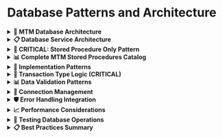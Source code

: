 # Database Patterns and Architecture

<details>
<summary><strong>🎯 MTM Database Architecture</strong></summary>

The MTM WIP Application uses a **stored procedure only** approach with comprehensive error handling and logging.

### **Core Principles**
- **Stored Procedures Only**: No direct SQL queries allowed
- **Standardized Result Pattern**: All procedures return status and message
- **Comprehensive Logging**: All database operations logged
- **Error Handling**: Integrated with ErrorHandling service
- **Connection Management**: Centralized through Database service

</details>

<details>
<summary><strong>📋 Database Service Architecture</strong></summary>

### **Consolidated Database Service**
**File: `Services/Database.cs`**

```csharp
namespace MTM_WIP_Application_Avalonia.Services;

/// <summary>
/// Database service interface for MTM operations.
/// </summary>
public interface IDatabaseService
{
    Task<DataTable> ExecuteQueryAsync(string query, Dictionary<string, object>? parameters = null);
    Task<object?> ExecuteScalarAsync(string query, Dictionary<string, object>? parameters = null);
    Task<int> ExecuteNonQueryAsync(string query, Dictionary<string, object>? parameters = null);
    Task<bool> TestConnectionAsync();
}

/// <summary>
/// Comprehensive database service for MTM WIP Application.
/// Provides centralized database access with error handling and logging.
/// </summary>
public class DatabaseService : IDatabaseService
{
    private readonly ILogger<DatabaseService> _logger;
    private readonly string _connectionString;

    public DatabaseService(ILogger<DatabaseService> logger, IConfigurationService configurationService)
    {
        _logger = logger ?? throw new ArgumentNullException(nameof(logger));
        _connectionString = configurationService?.GetConnectionString() ?? throw new ArgumentNullException(nameof(configurationService));
        
        if (string.IsNullOrWhiteSpace(_connectionString))
        {
            throw new InvalidOperationException("Database connection string is not configured");
        }

        _logger.LogInformation("DatabaseService initialized with connection string");
    }
    
    // Implementation includes comprehensive error handling and logging
}

/// <summary>
/// Helper class for stored procedure execution with status return.
/// Maintains compatibility with existing Helper_Database_StoredProcedure usage.
/// </summary>
public static class Helper_Database_StoredProcedure
{
    private static ILogger? _logger;

    public static void SetLogger(ILogger logger)
    {
        _logger = logger;
    }

    /// <summary>
    /// Executes a stored procedure with status return - MTM standard pattern.
    /// </summary>
    public static async Task<StoredProcedureResult> ExecuteDataTableWithStatus(
        string connectionString, 
        string procedureName, 
        Dictionary<string, object> parameters)
    {
        // Implementation with comprehensive error handling
    }
}

/// <summary>
/// Standard result structure for stored procedure execution.
/// </summary>
public class StoredProcedureResult
{
    public int Status { get; set; }
    public string Message { get; set; } = string.Empty;
    public DataTable Data { get; set; } = new DataTable();

    public bool IsSuccess => Status == 0;
}
```

</details>

<details>
<summary><strong>🚨 CRITICAL: Stored Procedure Only Pattern</strong></summary>

### **ALWAYS Use Stored Procedures**
```csharp
// ✅ CORRECT: Use stored procedures via Helper_Database_StoredProcedure
var parameters = new Dictionary<string, object>
{
    ["p_PartID"] = partId,
    ["p_OperationID"] = operation,
    ["p_LocationID"] = location,
    ["p_Quantity"] = quantity,
    ["p_UserID"] = userId,
    ["p_TransactionType"] = "IN"
};

var result = await Helper_Database_StoredProcedure.ExecuteDataTableWithStatus(
    connectionString,
    "inv_inventory_Add_Item",
    parameters
);

if (result.IsSuccess)
{
    // Process result.Data
}
else
{
    // Handle error using result.Message
}
```

### **NEVER Use Direct SQL**
```csharp
// ❌ WRONG: Direct SQL queries are not allowed
var query = "SELECT * FROM inventory WHERE part_id = @partId";
var command = new MySqlCommand(query, connection);
```

</details>

<details>
<summary><strong>📊 Complete MTM Stored Procedures Catalog</strong></summary>

### **Inventory Management Procedures (7 procedures)**
```sql
-- Add inventory with automatic batch number generation
CALL inv_inventory_Add_Item(p_PartID, p_Location, p_Operation, p_Quantity, p_ItemType, p_User, p_Notes, @p_Status, @p_ErrorMsg)

-- Remove inventory with validation and audit trail
CALL inv_inventory_Remove_Item(p_PartID, p_Location, p_Operation, p_Quantity, p_ItemType, p_User, p_BatchNumber, p_Notes, @p_Status, @p_ErrorMsg)

-- Transfer entire part to new location
CALL inv_inventory_Transfer_Part(p_BatchNumber, p_PartID, p_Operation, p_NewLocation, @p_Status, @p_ErrorMsg)

-- Transfer partial quantity with splitting
CALL inv_inventory_Transfer_Quantity(p_BatchNumber, p_PartID, p_Operation, p_TransferQuantity, p_OriginalQuantity, p_NewLocation, p_User, @p_Status, @p_ErrorMsg)

-- Retrieve inventory by part identifier
CALL inv_inventory_Get_ByPartID(p_PartID, @p_Status, @p_ErrorMsg)

-- Retrieve by part and operation
CALL inv_inventory_Get_ByPartIDandOperation(p_PartID, p_Operation, @p_Status, @p_ErrorMsg)

-- Retrieve user's inventory transactions
CALL inv_inventory_Get_ByUser(p_User, @p_Status, @p_ErrorMsg)
```

### **Master Data Procedures (20 procedures)**

#### **Part Management (5 procedures)**
```sql
-- Complete part management with business validation
CALL md_part_ids_Add_Part(p_PartID, p_Customer, p_Description, p_IssuedBy, p_ItemType, @p_Status, @p_ErrorMsg)
CALL md_part_ids_Update_Part(p_ID, p_PartID, p_Customer, p_Description, p_IssuedBy, p_ItemType, @p_Status, @p_ErrorMsg)
CALL md_part_ids_Delete_ByItemNumber(p_ItemNumber, @p_Status, @p_ErrorMsg)
CALL md_part_ids_Get_ByItemNumber(p_ItemNumber, @p_Status, @p_ErrorMsg)
CALL md_part_ids_Get_All(@p_Status, @p_ErrorMsg)
```

#### **Location Management (5 procedures)**
```sql
-- Location management with building support
CALL md_locations_Add_Location(p_Location, p_IssuedBy, p_Building, @p_Status, @p_ErrorMsg)
CALL md_locations_Update_Location(p_OldLocation, p_Location, p_IssuedBy, p_Building, @p_Status, @p_ErrorMsg)
CALL md_locations_Delete_ByLocation(p_Location, @p_Status, @p_ErrorMsg)
CALL md_locations_Get_ByLocation(p_Location, @p_Status, @p_ErrorMsg)
CALL md_locations_Get_All(@p_Status, @p_ErrorMsg)
```

#### **Operation Management (5 procedures)**
```sql
-- Operation number management
CALL md_operation_numbers_Add_Operation(p_Operation, p_IssuedBy, @p_Status, @p_ErrorMsg)
CALL md_operation_numbers_Update_Operation(p_Operation, p_NewOperation, p_IssuedBy, @p_Status, @p_ErrorMsg)
CALL md_operation_numbers_Delete_ByOperation(p_Operation, @p_Status, @p_ErrorMsg)
CALL md_operation_numbers_Get_ByOperation(p_Operation, @p_Status, @p_ErrorMsg)
CALL md_operation_numbers_Get_All(@p_Status, @p_ErrorMsg)
```

#### **Item Type Management (5 procedures)**
```sql
-- Item type classification management
CALL md_item_types_Add_ItemType(p_ItemType, p_IssuedBy, @p_Status, @p_ErrorMsg)
CALL md_item_types_Update_ItemType(p_ID, p_ItemType, p_IssuedBy, @p_Status, @p_ErrorMsg)
CALL md_item_types_Delete_ByType(p_ItemType, @p_Status, @p_ErrorMsg)
CALL md_item_types_Get_ByType(p_ItemType, @p_Status, @p_ErrorMsg)
CALL md_item_types_Get_All(@p_Status, @p_ErrorMsg)
```

### **User Management Procedures (14 procedures)**

#### **Core User Operations (8 procedures)**
```sql
-- Complete user lifecycle with inventory validation
CALL usr_users_Add(p_Username, p_FirstName, p_LastName, p_Email, p_Role, p_IssuedBy, @p_Status, @p_ErrorMsg)
CALL usr_users_Update(p_ID, p_Username, p_FirstName, p_LastName, p_Email, p_Role, p_IsActive, p_IssuedBy, @p_Status, @p_ErrorMsg)
CALL usr_users_Delete_ByID(p_ID, @p_Status, @p_ErrorMsg)
CALL usr_users_Get_ByID(p_ID, @p_Status, @p_ErrorMsg)
CALL usr_users_Get_ByUser(p_Username, @p_Status, @p_ErrorMsg)
CALL usr_users_Get_All(@p_Status, @p_ErrorMsg)
CALL usr_users_Exists(p_Username, @p_Status, @p_ErrorMsg)

-- Legacy user management for compatibility
CALL usr_users_Add_User(p_User, p_FullName, p_Shift, p_VitsUser, p_Pin, p_LastShownVersion, p_HideChangeLog, p_ThemeName, p_ThemeFontSize, p_VisualUserName, p_VisualPassword, p_WipServerAddress, p_WipServerPort, p_WipDatabase, @p_Status, @p_ErrorMsg)
CALL usr_users_Update_User(p_User, p_FullName, p_Shift, p_VitsUser, p_Pin, p_LastShownVersion, p_HideChangeLog, p_ThemeName, p_ThemeFontSize, p_VisualUserName, p_VisualPassword, p_WipServerAddress, p_WipServerPort, p_WipDatabase, @p_Status, @p_ErrorMsg)
CALL usr_users_Delete_User(p_Username, @p_Status, @p_ErrorMsg)
```

#### **UI Settings Management (6 procedures)**
```sql
-- Theme, shortcuts, and settings persistence
CALL usr_ui_settings_Get(p_UserId, @p_Status, @p_ErrorMsg)
CALL usr_ui_settings_SetJsonSetting(p_UserId, p_SettingsJson, @p_Status, @p_ErrorMsg)
CALL usr_ui_settings_SetThemeJson(p_UserId, p_ThemeJson, @p_Status, @p_ErrorMsg)
CALL usr_ui_settings_GetThemeJson(p_UserId, @p_Status, @p_ErrorMsg)
CALL usr_ui_settings_SetShortcutsJson(p_UserId, p_ShortcutsJson, @p_Status, @p_ErrorMsg)
CALL usr_ui_settings_GetShortcutsJson(p_UserId, @p_Status, @p_ErrorMsg)
```

### **System Functions (7 procedures)**

#### **Role Management (1 procedure)**
```sql
-- System role management
CALL sys_roles_Get_All(@p_Status, @p_ErrorMsg)
```

#### **Transaction History (2 procedures)**
```sql
-- Transaction tracking and history (Note: These procedures don't follow MTM status pattern)
CALL sys_last_10_transactions_Get_ByUser(p_UserID, p_Limit)
CALL sys_last_10_transactions_Add_Transaction(p_TransactionType, p_BatchNumber, p_PartID, p_FromLocation, p_ToLocation, p_Operation, p_Quantity, p_Notes, p_User, p_ItemType, p_ReceiveDate, @p_Status, @p_ErrorMsg)
```

#### **QuickButton Management (4 procedures)**
```sql
-- User-specific quick button management (Note: Get procedure doesn't follow MTM status pattern)
CALL qb_quickbuttons_Get_ByUser(p_User)
CALL qb_quickbuttons_Save(p_User, p_Position, p_PartID, p_Location, p_Operation, p_Quantity, p_ItemType, @p_Status, @p_ErrorMsg)
CALL qb_quickbuttons_Remove(p_User, p_Position, @p_Status, @p_ErrorMsg)
CALL qb_quickbuttons_Clear_ByUser(p_User, @p_Status, @p_ErrorMsg)
```

### **Technical Compliance & Standards**
- ✅ **MySQL 5.7 Compatibility**: All procedures verified for MySQL 5.7 syntax
- ✅ **Proper DROP Statements**: Clean installation with `DROP PROCEDURE IF EXISTS` for all 45 procedures
- ✅ **MTM Error Handling**: Standardized `p_Status`/`p_ErrorMsg` output parameters (43 procedures)
- ✅ **Transaction Safety**: ROLLBACK on errors with proper exception handling
- ✅ **No SQL Comments**: Clean production-ready file as required
- ✅ **Helper_Database_StoredProcedure**: Full integration with existing MTM patterns

### **Database Operations Covered**
```sql
-- Inventory workflow with batch number management
-- Master data CRUD with dependency validation  
-- User management with inventory impact checking
-- UI settings persistence with JSON support
-- Transaction logging and history tracking
-- QuickButton user customization
```

### **Non-Standard Procedures**
**Note**: Two procedures don't follow the standard MTM pattern with output parameters:
- `qb_quickbuttons_Get_ByUser` - Use `ExecuteDataTableDirect`
- `sys_last_10_transactions_Get_ByUser` - Use `ExecuteDataTableDirect`

All other procedures follow the standard pattern with `@p_Status` and `@p_ErrorMsg` output parameters.

</details>

<details>
<summary><strong>🔧 Implementation Patterns</strong></summary>

### **ViewModel Database Access Pattern**
```csharp
public class InventoryTabViewModel : BaseViewModel
{
    private readonly IDatabaseService _databaseService;
    private readonly IConfigurationService _configurationService;

    public async Task ExecuteSaveAsync()
    {
        try
        {
            var parameters = new Dictionary<string, object>
            {
                ["p_PartID"] = SelectedPart,
                ["p_OperationID"] = SelectedOperation,
                ["p_LocationID"] = SelectedLocation,
                ["p_Quantity"] = Quantity,
                ["p_Notes"] = Notes,
                ["p_UserID"] = _applicationStateService.CurrentUser,
                ["p_TransactionType"] = "IN"
            };

            var connectionString = _configurationService.GetConnectionString();
            var result = await Helper_Database_StoredProcedure.ExecuteDataTableWithStatus(
                connectionString,
                "inv_inventory_Add_Item",
                parameters
            );

            if (result.IsSuccess)
            {
                Logger.LogInformation("Inventory item saved successfully");
                // Handle success
            }
            else
            {
                HasError = true;
                ErrorMessage = result.Message;
                Logger.LogWarning("Failed to save inventory item: {Error}", result.Message);
            }
        }
        catch (Exception ex)
        {
            HasError = true;
            ErrorMessage = ErrorHandling.GetUserFriendlyMessage(ex);
            await ErrorHandling.HandleErrorAsync(ex, "SaveInventoryItem", userId, context);
        }
    }
}
```

### **Service Layer Database Access Pattern**
```csharp
public class InventoryService : IInventoryService
{
    private readonly IDatabaseService _databaseService;
    private readonly ILogger<InventoryService> _logger;

    public async Task<Result<List<InventoryItem>>> SearchInventoryAsync(string partId, string operation, string location)
    {
        try
        {
            var parameters = new Dictionary<string, object>
            {
                ["p_PartID"] = partId ?? "",
                ["p_OperationID"] = operation ?? "",
                ["p_LocationID"] = location ?? ""
            };

            var result = await Helper_Database_StoredProcedure.ExecuteDataTableWithStatus(
                _connectionString,
                "inv_inventory_Search",
                parameters
            );

            if (result.IsSuccess)
            {
                var items = ConvertDataTableToInventoryItems(result.Data);
                return Result<List<InventoryItem>>.Success(items);
            }
            else
            {
                return Result<List<InventoryItem>>.Failure(result.Message);
            }
        }
        catch (Exception ex)
        {
            _logger.LogError(ex, "Failed to search inventory");
            return Result<List<InventoryItem>>.Failure($"Search failed: {ex.Message}");
        }
    }
}
```

</details>

<details>
<summary><strong>🎯 Transaction Type Logic (CRITICAL)</strong></summary>

### **User Intent-Based Transaction Types**
```csharp
// ✅ CORRECT: Base transaction type on user intent, not operation numbers
public enum UserIntent
{
    AddingStock,    // User is adding inventory (TransactionType = "IN")
    RemovingStock,  // User is removing inventory (TransactionType = "OUT")
    MovingStock     // User is transferring between locations (TransactionType = "TRANSFER")
}

public string DetermineTransactionType(UserIntent userIntent)
{
    return userIntent switch
    {
        UserIntent.AddingStock => "IN",       
        UserIntent.RemovingStock => "OUT",    
        UserIntent.MovingStock => "TRANSFER",
        _ => "IN" // Default to IN for unknown intent
    };
}
```

### **Operation Numbers Are Workflow Steps**
```csharp
// ✅ CORRECT: Operations are workflow identifiers, not transaction indicators
var operations = new[] { "90", "100", "110", "120", "130" }; // Workflow steps

// ❌ WRONG: Don't use operations to determine transaction type
if (operation == "90") transactionType = "IN"; // This is incorrect logic
```

</details>

<details>
<summary><strong>📊 Data Validation Patterns</strong></summary>

### **Input Validation Before Database Call**
```csharp
private bool ValidateInput()
{
    if (string.IsNullOrWhiteSpace(SelectedPart))
    {
        HasError = true;
        ErrorMessage = "Part ID is required";
        return false;
    }

    if (string.IsNullOrWhiteSpace(SelectedOperation))
    {
        HasError = true;
        ErrorMessage = "Operation is required";
        return false;
    }

    if (string.IsNullOrWhiteSpace(SelectedLocation))
    {
        HasError = true;
        ErrorMessage = "Location is required";
        return false;
    }

    if (Quantity <= 0)
    {
        HasError = true;
        ErrorMessage = "Quantity must be greater than zero";
        return false;
    }

    return true;
}
```

### **Database-Level Validation**
```csharp
// Database procedures handle business rule validation
var result = await Helper_Database_StoredProcedure.ExecuteDataTableWithStatus(
    connectionString,
    "md_part_ids_Validate",
    new Dictionary<string, object> { ["p_PartID"] = partId }
);

bool isValid = result.IsSuccess && result.Data.Rows.Count > 0;
```

</details>

<details>
<summary><strong>🔄 Connection Management</strong></summary>

### **Centralized Connection String Management**
```csharp
// ✅ Connection strings managed through Configuration service
public class DatabaseService : IDatabaseService
{
    private readonly string _connectionString;

    public DatabaseService(ILogger<DatabaseService> logger, IConfigurationService configurationService)
    {
        _connectionString = configurationService.GetConnectionString();
    }
}
```

### **Connection String Access Pattern**
```csharp
// ✅ Get connection string when needed
var connectionString = _configurationService.GetConnectionString();
var result = await Helper_Database_StoredProcedure.ExecuteDataTableWithStatus(
    connectionString,
    procedureName,
    parameters
);
```

</details>

<details>
<summary><strong>🛡️ Error Handling Integration</strong></summary>

### **Comprehensive Error Handling**
```csharp
public async Task<StoredProcedureResult> ExecuteDataTableWithStatus(
    string connectionString, 
    string procedureName, 
    Dictionary<string, object> parameters)
{
    try
    {
        // Database execution logic
        return result;
    }
    catch (Exception ex)
    {
        _logger?.LogError(ex, "Failed to execute stored procedure: {ProcedureName}", procedureName);
        
        await ErrorHandling.HandleErrorAsync(ex, "ExecuteDataTableWithStatus", Environment.UserName, 
            new Dictionary<string, object> 
            { 
                ["ProcedureName"] = procedureName, 
                ["Parameters"] = parameters 
            });

        return new StoredProcedureResult
        {
            Status = -1,
            Message = $"Error executing stored procedure: {ex.Message}",
            Data = new DataTable()
        };
    }
}
```

</details>

<details>
<summary><strong>📈 Performance Considerations</strong></summary>

### **Connection Pooling**
- MySQL connection pooling handled automatically
- Proper using statements ensure connection disposal
- No persistent connections maintained

### **Parameter Binding**
```csharp
// ✅ Always use parameterized queries
command.Parameters.AddWithValue($"@{param.Key}", param.Value ?? DBNull.Value);

// ❌ Never use string concatenation
var query = $"SELECT * FROM table WHERE id = {id}"; // SQL injection risk
```

### **Data Table Usage**
```csharp
// ✅ Use DataTable for result sets
using var adapter = new MySqlDataAdapter(command);
var dataTable = new DataTable();
adapter.Fill(dataTable);
```

</details>

<details>
<summary><strong>🧪 Testing Database Operations</strong></summary>

### **Unit Test Pattern**
```csharp
[Test]
public async Task ExecuteDataTableWithStatus_ValidProcedure_ReturnsSuccess()
{
    // Arrange
    var parameters = new Dictionary<string, object>
    {
        ["p_PartID"] = "TEST001"
    };

    // Act
    var result = await Helper_Database_StoredProcedure.ExecuteDataTableWithStatus(
        connectionString,
        "md_part_ids_Validate",
        parameters
    );

    // Assert
    Assert.IsTrue(result.IsSuccess);
    Assert.IsNotNull(result.Data);
}
```

### **Integration Test Pattern**
```csharp
[Test]
public async Task DatabaseService_TestConnection_ReturnsTrue()
{
    // Arrange
    var databaseService = serviceProvider.GetRequiredService<IDatabaseService>();

    // Act
    var result = await databaseService.TestConnectionAsync();

    // Assert
    Assert.IsTrue(result);
}
```

</details>

<details>
<summary><strong>📋 Best Practices Summary</strong></summary>

1. **✅ Always use stored procedures** - Never direct SQL
2. **✅ Use Helper_Database_StoredProcedure** - Consistent execution pattern
3. **✅ Check StoredProcedureResult.IsSuccess** - Handle errors properly
4. **✅ Log all database operations** - Use ILogger for comprehensive logging
5. **✅ Validate inputs before database calls** - Reduce unnecessary calls
6. **✅ Use parameterized queries** - Prevent SQL injection
7. **✅ Handle exceptions comprehensively** - Use ErrorHandling service
8. **✅ Manage connections properly** - Use using statements
9. **✅ Base transaction types on user intent** - Not operation numbers
10. **✅ Use centralized connection management** - Through Configuration service

</details>
